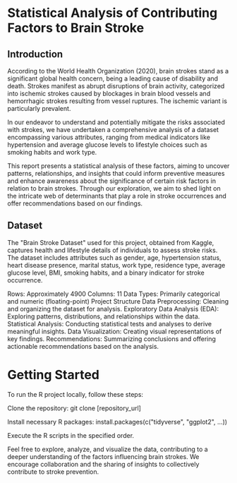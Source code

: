# Statistical Analysis of Contributing Factors to Brain Stroke
## Introduction
According to the World Health Organization (2020), brain strokes stand as a significant global health concern, being a leading cause of disability and death. Strokes manifest as abrupt disruptions of brain activity, categorized into ischemic strokes caused by blockages in brain blood vessels and hemorrhagic strokes resulting from vessel ruptures. The ischemic variant is particularly prevalent.

In our endeavor to understand and potentially mitigate the risks associated with strokes, we have undertaken a comprehensive analysis of a dataset encompassing various attributes, ranging from medical indicators like hypertension and average glucose levels to lifestyle choices such as smoking habits and work type.

This report presents a statistical analysis of these factors, aiming to uncover patterns, relationships, and insights that could inform preventive measures and enhance awareness about the significance of certain risk factors in relation to brain strokes. Through our exploration, we aim to shed light on the intricate web of determinants that play a role in stroke occurrences and offer recommendations based on our findings.

## Dataset
The "Brain Stroke Dataset" used for this project, obtained from Kaggle, captures health and lifestyle details of individuals to assess stroke risks. The dataset includes attributes such as gender, age, hypertension status, heart disease presence, marital status, work type, residence type, average glucose level, BMI, smoking habits, and a binary indicator for stroke occurrence.

Rows: Approximately 4900
Columns: 11
Data Types: Primarily categorical and numeric (floating-point)
Project Structure
Data Preprocessing: Cleaning and organizing the dataset for analysis.
Exploratory Data Analysis (EDA): Exploring patterns, distributions, and relationships within the data.
Statistical Analysis: Conducting statistical tests and analyses to derive meaningful insights.
Data Visualization: Creating visual representations of key findings.
Recommendations: Summarizing conclusions and offering actionable recommendations based on the analysis.

# Getting Started
To run the R project locally, follow these steps:

Clone the repository: git clone [repository_url]

Install necessary R packages: install.packages(c("tidyverse", "ggplot2", ...))

Execute the R scripts in the specified order.

Feel free to explore, analyze, and visualize the data, contributing to a deeper understanding of the factors influencing brain strokes. We encourage collaboration and the sharing of insights to collectively contribute to stroke prevention.


